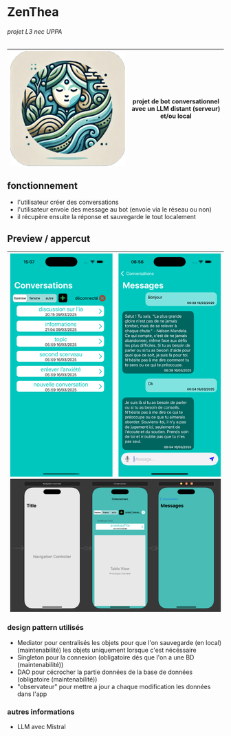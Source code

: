 # ZenThea

###### projet L3 nec UPPA
<table align="center" width="100%">
    <thead>
        <tr>
            <th>
                <img src="./imgs/ZTiconSC.png" alt="image non trouvée" height="100%" align="center"/>
            </th>
            <th>
                projet de bot conversationnel avec un LLM distant (serveur) et/ou local
            </th>
        </tr>
    </thead>

</table>



## fonctionnement

- l'utilisateur créer des conversations
- l'utilisateur envoie des message au bot (envoie via le réseau ou non)
- il récupère ensuite la réponse et sauvegarde le tout localement

## Preview / appercut
<table align="center" width="100%">
    <thead>
        <tr>
            <th>
                <img src="./imgs/preview/AppConv.png" alt="image non trouvée" height="100%" align="center"/>
            </th>
            <th>
                <img src="./imgs/preview/AppMessage.png" alt="image non trouvée" height="100%" align="center"/>
            </th>
        </tr>
        <tr>
            <td colspan="2">
                <img src="./imgs/preview/ViewTree.png" alt="image non trouvée" height="100%" align="center"/>
            </td>
        </tr>
    </thead>

</table>





### design pattern utilisés

- Mediator pour centralisés les objets pour que l'on sauvegarde (en local)(maintenabilité)
    les objets uniquement lorsque c'est nécéssaire
- Singleton pour la connexion (obligatoire dés que l'on a une BD (maintenabilité))
- DAO pour cécrocher la partie données de la base de données (obligatoire (maintenabilité))
- "observateur" pour mettre a jour a chaque modification les données dans l'app 

### autres informations

- LLM avec Mistral
